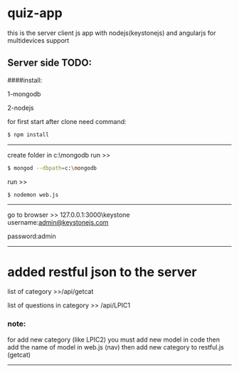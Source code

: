 # quiz-app
this is the server client js app with nodejs(keystonejs) and angularjs for multidevices support

## Server side TODO:
####install:

1-mongodb

2-nodejs

for first start after clone need command:
```sh
$ npm install
```
-------------------
create folder in c:\mongodb
run >> 
```sh
$ mongod --dbpath=c:\mongodb
```
run >>
```sh
$ nodemon web.js
```
------------------
go to browser >> 127.0.0.1:3000\keystone
username:admin@keystonejs.com

password:admin

------------------------
# added restful json to the server

list of category >>/api/getcat

list of questions in category >> /api/LPIC1

### note:

for add new category (like LPIC2) you must add new model in code
then add the name of model in web.js (nav)
then add new category to restful.js (getcat)

--------------------------
